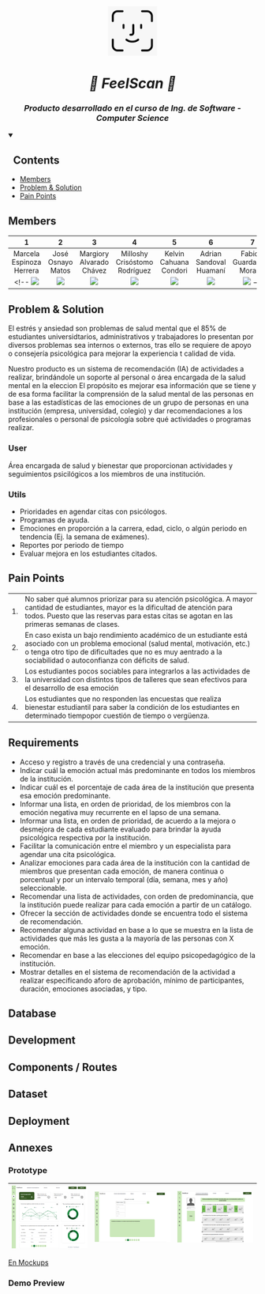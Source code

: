 <a name="readme-top"></a>

<div align="center">
  <img align="center" src="images/logo.jpg" width="100"/>
  <a href="https://github.com/Sandovl0593/proy-IngSoftware">
  </a>
  <h1><em>💚 FeelScan 💚</em></h1>
</div>

<h3 align="center"><em>Producto desarrollado en el curso de Ing. de Software - Computer Science</em></h3>
<!-- <h5 align="center">Fines académicos</h5> -->


<details open>
  <summary><h2>&nbsp Contents</h2></summary>
  <ul>
    <li><a href="#members">Members</a></li>
    <li><a href="#problem--solution">Problem & Solution</a></li>
    <li><a href="#pain-points">Pain Points</a></li>
  </ul>
</details>


## Members 

|    1    |    2    |    3    |    4    |    5    |    6    |    7    |
|:------:|:------:|:------:|:------:|:------:|:------:|:------:|
|Marcela <br>Espinoza <br>Herrera|José <br>Osnayo <br> Matos|Margiory<br>Alvarado<br>Chávez|Milloshy <br>Crisóstomo<br>Rodríguez|Kelvin<br>Cahuana<br>Condori|Adrian<br>Sandoval<br>Huamaní|Fabiola<br>Guardamino<br>Morales
<!-- <img src="https://avatars.githubusercontent.com"/> | <img src="https://avatars.githubusercontent.com"/> | <img src="https://avatars.githubusercontent.com"/> | <img src="https://avatars.githubusercontent.com"/> | <img src="https://avatars.githubusercontent.com"/> | <img src="https://avatars.githubusercontent.com"/> | <img src="https://avatars.githubusercontent.com"/> -->

## Problem & Solution

El estrés y ansiedad son problemas de salud mental que el 85% de estudiantes universidtarios, administrativos y trabajadores lo presentan por diversos problemas sea internos o externos, tras ello se requiere de apoyo o consejería psicológica para mejorar la experiencia t calidad de vida.

Nuestro producto es un sistema de recomendación (IA) de actividades a realizar, brindándole un soporte al personal o área encargada de la salud mental en la eleccion El propósito es mejorar esa información que se tiene y de esa forma facilitar la comprensión de la salud mental de las personas en base a las estadísticas de las emociones de un grupo de personas en una institución (empresa, universidad, colegio) y dar recomendaciones a los profesionales o personal de psicología sobre qué actividades o programas realizar.

### User

Área encargada de salud y bienestar que proporcionan actividades y seguimientos psicilógicos a los miembros de una institución.


### Utils

- Prioridades en agendar citas con psicólogos.
- Programas de ayuda.
- Emociones en proporción a la carrera, edad, ciclo, o algún periodo en tendencia (Ej. la semana de exámenes).
- Reportes por periodo de tiempo
- Evaluar mejora en los estudiantes citados.

## Pain Points

|||
|--|--|
1.|No saber qué alumnos priorizar para su atención psicológica. A mayor cantidad de estudiantes, mayor es la dificultad de atención para todos. Puesto que las reservas para estas citas se agotan en las primeras semanas de clases.
2.|En caso exista un bajo rendimiento académico de un estudiante está asociado con un problema emocional (salud mental, motivación, etc.) o tenga otro tipo de dificultades que no es muy aentrado a la sociabilidad o autoconfianza con déficits de salud.
3.|Los estudiantes pocos sociables para integrarlos a las actividades de la universidad con distintos tipos de talleres que sean efectivos para el desarrollo de esa emoción
4.|Los estudiantes que no responden las encuestas que realiza bienestar estudiantil para saber la condición de los estudiantes en determinado tiempopor cuestión de tiempo o vergüenza.

## Requirements

- Acceso y registro a través de una credencial y una contraseña.
- Indicar cuál la emoción actual más predominante en todos los miembros de la institución.
- Indicar cuál es el porcentaje de cada área de la institución que presenta esa emoción predominante.
- Informar una lista, en orden de prioridad, de los miembros con la emoción negativa muy recurrente en el lapso de una semana.
- Informar una lista, en orden de prioridad, de acuerdo a la mejora o desmejora de cada estudiante evaluado para brindar la ayuda psicológica respectiva por la institución.
- Facilitar la comunicación entre el miembro y un especialista para agendar una cita psicológica.
- Analizar emociones para cada área de la institución con la cantidad de miembros que presentan cada emoción, de manera continua o porcentual y por un intervalo temporal (día, semana, mes y año) seleccionable.
- Recomendar una lista de actividades, con orden de predominancia, que la institución puede realizar para cada emoción a partir de un catálogo.
- Ofrecer la sección de actividades donde se encuentra todo el sistema de recomendación.
- Recomendar alguna actividad en base a lo que se muestra en la lista de actividades que más les gusta a la mayoría de las personas con X emoción.
- Recomendar en base a las elecciones del equipo psicopedagógico de la institución.
- Mostrar detalles en el sistema de recomendación de la actividad a realizar especificando aforo de aprobación, mínimo de participantes, duración, emociones asociadas, y tipo.

## Database

## Development

## Components / Routes

## Dataset

## Deployment

## Annexes

### Prototype

|<img src="images/dashboard.png" width="800"/> | <img src="images/search.png" width="800"/> | <img src="images/userview.png" width="800"/> |
|-|-|-|

[En Mockups](https://app.moqups.com/L4DOzpgZmVrPYT0dtXQNG5a2IRYaGvHz/edit/page/ade76401d)

### Demo Preview